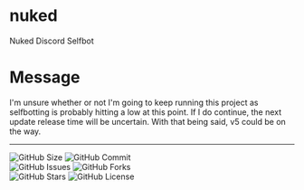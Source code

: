 # nuked
Nuked Discord Selfbot

# Message
I'm unsure whether or not I'm going to keep running this project as selfbotting is probably hitting a low at this point. If I do continue, the next update release time will be uncertain. With that being said, v5 could be on the way.

---

![GitHub Size](https://img.shields.io/github/repo-size/coital/nuked?style=flat-square)
![GitHub Commit](https://img.shields.io/github/last-commit/coital/nuked?style=flat-square)   
![GitHub Issues](https://img.shields.io/github/issues-closed/coital/nuked?style=flat-square)
![GitHub Forks](https://img.shields.io/github/forks/coital/nuked?style=flat-square)  
![GitHub Stars](https://img.shields.io/github/stars/coital/nuked?style=flat-square)
![GitHub License](https://img.shields.io/github/license/coital/nuked?style=flat-square)
